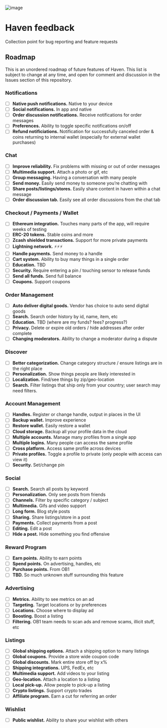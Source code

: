 ![image](https://user-images.githubusercontent.com/3887694/60404120-e6e50f00-9be8-11e9-8274-fd3c133d7bdd.png)

# Haven feedback
Collection point for bug reporting and feature requests

## Roadmap

This is an unordered roadmap of future features of Haven. This list is subject to change at any time, and open for comment and discussion in the Issues section of this repository.

### Notifications
- [ ] **Native push notifications.** Native to your device
- [ ] **Social notifications.** In app and native
- [ ] **Order discussion notifications.** Receive notifications for order messages
- [ ] **Preferences.** Ability to toggle specific notifications on/off
- [ ] **Refund notificiations.** Notification for successfully canceled order & coins returning to internal wallet (especially for external wallet purchases)

### Chat
- [ ] **Improve reliability.** Fix problems with missing or out of order messages
- [ ] **Multimedia support.** Attach a photo or gif, etc
- [ ] **Group messaging.** Having a conversation with many people 
- [ ] **Send money.** Easily send money to someone you’re chatting with
- [ ] **Share posts/listings/stores.** Easily share content in haven within a chat message
- [ ] **Order discussion tab.** Easily see all order discussions from the chat tab

### Checkout / Payments / Wallet
- [ ] **Ethereum integration.** Touches many parts of the app, will require weeks of testing
- [ ] **ERC-20 tokens.** Stable coins and more
- [ ] **Zcash shielded transactions.** Support for more private payments
- [ ] **Lightning network.** ⚡⚡⚡
- [ ] **Handle payments.** Send money to a handle
- [ ] **Cart system.** Ability to buy many things in a single order
- [ ] **Education.** TBD
- [ ] **Security.** Require entering a pin / touching sensor to release funds
- [ ] **Send all funds.** Send full balance
- [ ] **Coupons.** Support coupons

### Order Management
- [ ] **Auto deliver digital goods.** Vendor has choice to auto send digital goods
- [ ] **Search.** Search order history by id, name, item, etc
- [ ] **Education.** TBD (where are my funds? fees? progress?) 
- [ ] **Privacy.** Delete or expire old orders / hide addresses after order complete
- [ ] **Changing moderators.** Ability to change a moderator during a dispute

### Discover
- [ ] **Better categorization.** Change category structure / ensure listings are in the right place
- [ ] **Personalization.** Show things people are likely interested in
- [ ] **Localization.** Find/see things by zip/geo-location
- [ ] **Search.** Filter listings that ship only from your country; user search may need filters.

### Account Management
- [ ] **Handles.** Register or change handle, output in places in the UI
- [ ] **Backup wallet.** Improve experience
- [ ] **Restore wallet.** Easily restore a wallet
- [ ] **Cloud storage.** Backup all your profile data in the cloud
- [ ] **Multiple accounts.** Manage many profiles from a single app
- [ ] **Multiple logins.** Many people can access the same profile
- [ ] **Cross platform.** Access same profile across devices
- [ ] **Private profiles.** Toggle a profile to private (only people with access can view it)
- [ ] **Security.** Set/change pin

### Social
- [ ] **Search.** Search all posts by keyword
- [ ] **Personalization.** Only see posts from friends
- [ ] **Channels.** Filter by specific category / subject
- [ ] **Multimedia.** Gifs and video support
- [ ] **Long form.** Blog style posts
- [ ] **Sharing.** Share listings/store in a post
- [ ] **Payments.** Collect payments from a post
- [ ] **Editing.** Edit a post
- [ ] **Hide a post.** Hide something you find offensive 

### Reward Program
- [ ] **Earn points.** Ability to earn points
- [ ] **Spend points.** On advertising, handles, etc
- [ ] **Purchase points.** From OB1
- [ ] **TBD.** So much unknown stuff surrounding this feature

### Advertising
- [ ] **Metrics.** Ability to see metrics on an ad
- [ ] **Targeting.** Target locations or by preferences
- [ ] **Locations.** Choose where to display ad
- [ ] **Boosting.** Boost a listing 
- [ ] **Filtering.** OB1 team needs to scan ads and remove scams, illicit stuff, etc

### Listings 
- [ ] **Global shipping options.** Attach a shipping option to many listings
- [ ] **Global coupons.** Provide a store wide coupon code
- [ ] **Global discounts.** Mark entire store off by x%
- [ ] **Shipping integrations.** UPS, FedEx, etc
- [ ] **Multimedia support.** Add videos to your listing
- [ ] **Geo-location.** Attach a location to a listing
- [ ] **Local pick-up.** Allow people to pick-up a listing
- [ ] **Crypto listings.** Support crypto trades
- [ ] **Affiliate program.** Earn a cut for referring an order

### Wishlist
- [ ] **Public wishlist.** Ability to share your wishlist with others
